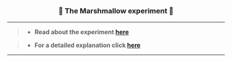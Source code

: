 ### <p align="center"> 🔷 The Marshmallow experiment 🔶 </p>

--------------------------------------------------------------------------------------------------------------------------------------------------------

> * **Read about the experiment [here](https://jamesclear.com/delayed-gratification)**

> * **For a detailed explanation click [here](https://en.wikipedia.org/wiki/Stanford_marshmallow_experiment)**

--------------------------------------------------------------------------------------------------------------------------------------------------------
